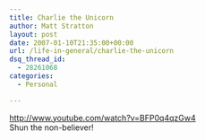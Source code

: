 ```yaml
---
title: Charlie the Unicorn
author: Matt Stratton
layout: post
date: 2007-01-10T21:35:00+00:00
url: /life-in-general/charlie-the-unicorn
dsq_thread_id:
  - 28261068
categories:
  - Personal

---
```

http://www.youtube.com/watch?v=BFP0q4qzGw4  
Shun the non-believer!